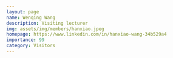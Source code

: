```yaml
---
layout: page
name: Wenqing Wang
description: Visiting lecturer
img: assets/img/members/hanxiao.jpeg
homepage: https://www.linkedin.com/in/hanxiao-wang-34b529a4
importance: 99
category: Visitors
---
```

